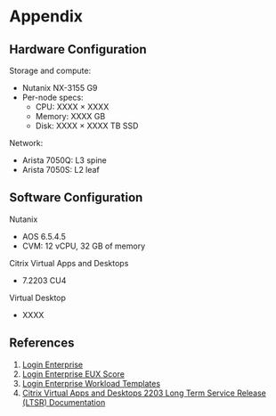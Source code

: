 # Appendix

## Hardware Configuration

Storage and compute:

- Nutanix NX-3155 G9
- Per-node specs:
  - CPU: XXXX × XXXX
  - Memory: XXXX GB
  - Disk: XXXX × XXXX TB SSD

Network:

- Arista 7050Q: L3 spine
- Arista 7050S: L2 leaf

## Software Configuration

Nutanix

- AOS 6.5.4.5
- CVM: 12 vCPU, 32 GB of memory

Citrix Virtual Apps and Desktops

- 7.2203 CU4

Virtual Desktop

- XXXX

## References

1.  [Login Enterprise](https://www.loginvsi.com/)
2.  [Login Enterprise EUX Score](https://support.loginvsi.com/hc/en-us/articles/4408717958162-Login-Enterprise-EUX-Score-#h_01GS8W30049HVB851TX60TDKS3)
3.  [Login Enterprise Workload Templates](https://support.loginvsi.com/hc/en-us/sections/360001765419-Workload-Templates)
4.  [Citrix Virtual Apps and Desktops 2203 Long Term Service Release (LTSR) Documentation](https://docs.citrix.com/en-us/citrix-virtual-apps-desktops/2203-ltsr/)

